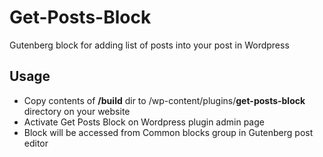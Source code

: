 # Get-Posts-Block
 Gutenberg block for adding list of posts into your post in Wordpress

## Usage
* Copy contents of **/build** dir to /wp-content/plugins/**get-posts-block** directory on your website
* Activate Get Posts Block on Wordpress plugin admin page 
* Block will be accessed from Common blocks group in Gutenberg post editor
